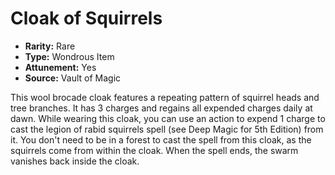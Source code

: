 # Cloak of Squirrels

- **Rarity:** Rare
- **Type:** Wondrous Item
- **Attunement:** Yes
- **Source:** Vault of Magic

This wool brocade cloak features a repeating pattern of squirrel heads and tree branches. It has 3 charges and regains all expended charges daily at dawn. While wearing this cloak, you can use an action to expend 1 charge to cast the legion of rabid squirrels spell (see Deep Magic for 5th Edition) from it. You don't need to be in a forest to cast the spell from this cloak, as the squirrels come from within the cloak. When the spell ends, the swarm vanishes back inside the cloak.
